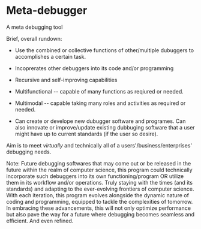 # Meta-debugger
A meta debugging tool

Brief, overall rundown:
* Use the combined or collective functions of other/multiple dubuggers to accomplishes a certain task.

* Incoprerates other debuggers into its code and/or programming

* Recursive and self-improving capabilities

* Multifunctional -- capable of many functions as reqiured or needed.

* Multimodal -- capable taking many roles and activities as required or needed.

* Can create or develope new dubugger software and programes. Can also innovate or improve/update existing dubbuging software that a user might have up to current 
 standards (if the user so desire).

Aim is to meet _virtually_ and technically all of a users'/business/enterprises' debugging needs.

Note: Future debugging softwares that may come out or be released in the future within the realm of computer science, this program could technically incorporate such debuggers into its own functioning/program OR utilize them in its workflow and/or operations. Truly staying with the times (and its standards) and adapting to the ever-evolving frontiers of computer science. With each iteration, this program evolves alongside the dynamic nature of coding and programming, equipped to tackle the complexities of tomorrow. In embracing these advancements, this will not only optimize performance but also pave the way for a future where debugging becomes seamless and efficient. And even refined. 





